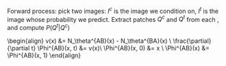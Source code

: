 Forward process: pick two images: $I^c$ is the image we condition on, $I^t$ is the image whose probability we predict. Extract patches $Q^c$ and $Q^t$ from each , and compute $P(Q^t | Q^c)$


\begin{align}
 v(x) &= N_\theta^{AB}(x) - N_\theta^{BA}(x) \\
 \frac{\partial}{\partial t} \Phi^{AB}(x, t) &= v(x)\\
 \Phi^{AB}(x, 0) &= x \\
 \Phi^{AB}(x) &= \Phi^{AB}(x, 1)
\end{align}
